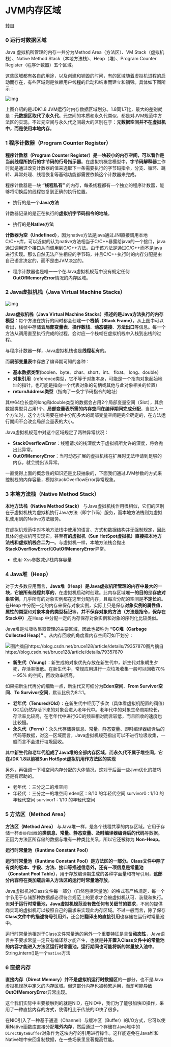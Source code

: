 # JVM内存区域

[转自](https://mp.weixin.qq.com/s?__biz=MzU0OTE4MzYzMw==&mid=2247487873&idx=3&sn=157ea6657a72f71373e014abc186441e&chksm=fbb2987fccc51169927b22f1048666fa9122901153060308e162c1f763f3b279ef1bd75bbb45&scene=21#wechat_redirect)

### 0 运行时数据区域

Java 虚拟机所管理的内存一共分为Method Area（方法区）、VM Stack（虚拟机栈）、Native Method Stack（本地方法栈）、Heap（堆）、Program Counter Register（程序计数器）五个区域。

这些区域都有各自的用途，以及创建和销毁的时间，有的区域随着虚拟机进程的启动而存在，有些区域则是依赖用户线程的启动和结束而建立和销毁。具体如下图所示：

![img](https://mmbiz.qpic.cn/mmbiz_png/YrLz7nDONjFuIicD4aHMlG0JaDDuEM3Ff48tsTwslQPcwFXQ91hhlEFufVp5bnzTX4j4a5PLdTDfNuBiaKliahs1g/640?wx_fmt=png&tp=webp&wxfrom=5&wx_lazy=1&wx_co=1)

上图介绍的是JDK1.8 JVM运行时内存数据区域划分。1.8同1.7比，最大的差别就是：**元数据区取代了永久代**。元空间的本质和永久代类似，都是对JVM规范中方法区的实现。不过元空间与永久代之间最大的区别在于：**元数据空间并不在虚拟机中，而是使用本地内存**。

### 1 程序计数器（Program Counter Register）

**程序计数器（Program Counter Register）**是一块较小的内存空间，可以看作是当前线程所执行的字节码的**行号指示器**。在虚拟机概念模型中，**字节码解释器**工作时就是通过改变计数器的值来选取下一条需要执行的字节码指令，分支、循环、跳转、异常处理、线程恢复等基础功能都需要依赖这个计数器来完成。

程序计数器是一块 **“线程私有”** 的内存，每条线程都有一个独立的程序计数器，能够将切换后的线程恢复到正确的执行位置。

- 执行的是一个**Java方法**

计数器记录的是正在执行的**虚拟机字节码指令的地址**。

- 执行的是**Native方法**

**计数器为空（Undefined）**，因为native方法是java通过JNI直接调用本地C/C++库，可以近似的认为native方法相当于C/C++暴露给java的一个接口，java通过调用这个接口从而调用到C/C++方法。由于该方法是通过C/C++而不是java进行实现。那么自然无法产生相应的字节码，并且C/C++执行时的内存分配是由自己语言决定的，而不是由JVM决定的。

- 程序计数器也是唯一一个在Java虚拟机规范中没有规定任何**OutOfMemoryError**情况的内存区域。

### 2 Java虚拟机栈（Java Virtual Machine Stacks）

![img](https://mmbiz.qpic.cn/mmbiz_png/YrLz7nDONjFuIicD4aHMlG0JaDDuEM3FfwzdDicr8br6drOJBOL3O5mMayoCfEOg6SGPIKkDFKrkQrtOtZp8J6lg/640?wx_fmt=png&tp=webp&wxfrom=5&wx_lazy=1&wx_co=1)

**Java虚拟机栈（Java Virtual Machine Stacks）**描述的是**Java方法执行的内存模型**：每个方法在执行的同时都会创建一个**栈帧（Stack Frame）**，从上图中可以看出，栈帧中存储着**局部变量表**、**操作数栈**、**动态链接**、**方法出口**等信息。每一个方法从调用直至执行完成的过程，会对应一个栈帧在虚拟机栈中入栈到出栈的过程。

与程序计数器一样，Java虚拟机栈也是**线程私有**的。

而**局部变量表**中存放了编译期可知的各种：

- **基本数据类型**(boolen、byte、char、short、int、 float、 long、double）
- **对象引用**（reference类型，它不等于对象本身，可能是一个指向对象起始地址的指针，也可能是指向一个代表对象的句柄或其他与此对象相关的位置）
- **returnAddress类型**（指向了一条字节码指令的地址）

其中64位长度的long和double类型的数据会占用2个局部变量空间（Slot），其余数据类型只占用1个。**局部变量表所需的内存空间在编译期间完成分配**，当进入一个方法时，这个方法需要在帧中分配多大的局部变量空间是完全确定的，在方法运行期间不会改变局部变量表的大小。

Java虚拟机规范中对这个区域规定了两种异常状况：

- **StackOverflowError**：线程请求的栈深度大于虚拟机所允许的深度，将会抛出此异常。
- **OutOfMemoryError**：当可动态扩展的虚拟机栈在扩展时无法申请到足够的内存，就会抛出该异常。

一直觉得上面的概念性的知识还是比较抽象的，下面我们通过JVM参数的方式来控制栈的内存容量，模拟StackOverflowError异常现象。

### 3 本地方法栈（Native Method Stack）

**本地方法栈（Native Method Stack）** 与Java虚拟机栈作用很相似，它们的区别在于虚拟机栈为虚拟机执行Java方法（即字节码）服务，而本地方法栈则为虚拟机使用到的Native方法服务。

在虚拟机规范中对本地方法栈中使用的语言、方式和数据结构并无强制规定，因此具体的虚拟机可实现它。甚至**有的虚拟机（Sun HotSpot虚拟机）直接把本地方法栈和虚拟机栈合二为一**。与虚拟机一样，本地方法栈会抛出**StackOverflowError**和**OutOfMemoryError**异常。

- 使用-Xss参数减少栈内存容量



### 4 Java堆（Heap）

对于大多数应用而言，**Java堆（Heap）**是Java虚拟机所管理的内存中最大的一块，它**被所有线程共享的**，在虚拟机启动时创建。此内存区域**唯一的目的**是**存放对象实例**，几乎所有的对象实例都在这里分配内存，且每次分配的空间是**不定长**的。在Heap 中分配一定的内存来保存对象实例，实际上只是保存**对象实例的属性值**，**属性的类型**和**对象本身的类型标记**等，**并不保存对象的方法（方法是指令，保存在Stack中）**,在Heap 中分配一定的内存保存对象实例和对象的序列化比较类似。

Java堆是垃圾收集器管理的主要区域，因此也被称为 **“GC堆（Garbage Collected Heap）”** 。从内存回收的角度看内存空间可如下划分：

![图片摘自https://blog.csdn.net/bruce128/article/details/79357870](https://mmbiz.qpic.cn/mmbiz_png/YrLz7nDONjFuIicD4aHMlG0JaDDuEM3FfLickRD3bJx9wgYduxfHsvK060GkJH3iavSDCaelF3chGzRyg1TQ0OGKg/640?wx_fmt=png&tp=webp&wxfrom=5&wx_lazy=1&wx_co=1)图片摘自https://blog.csdn.net/bruce128/article/details/79357870

- **新生代（Young）**：新生成的对象优先存放在新生代中，新生代对象朝生夕死，存活率很低。在新生代中，常规应用进行一次垃圾收集一般可以回收70% ~ 95% 的空间，回收效率很高。

如果把新生代再分的细致一点，新生代又可细分为**Eden空间**、**From Survivor空间**、**To Survivor空间**，默认比例为8:1:1。

- **老年代（Tenured/Old）**：在新生代中经历了多次（具体看虚拟机配置的阀值）GC后仍然存活下来的对象会进入老年代中。老年代中的对象生命周期较长，存活率比较高，在老年代中进行GC的频率相对而言较低，而且回收的速度也比较慢。
- **永久代（Perm）**：永久代存储类信息、常量、静态变量、即时编译器编译后的代码等数据，对这一区域而言，Java虚拟机规范指出可以不进行垃圾收集，一般而言不会进行垃圾回收。

其中**新生代和老年代组成了Java堆的全部内存区域**，而**永久代不属于堆空间，它在JDK 1.8以前被Sun HotSpot虚拟机用作方法区的实现**

另外，再强调一下堆空间内存分配的大体情况，这对于后面一些Jvm优化的技巧还是有帮助的。

- 老年代 ：三分之二的堆空间
- 年轻代 ：三分之一的堆空间
    eden区：8/10 的年轻代空间
    survivor0 : 1/10 的年轻代空间
    survivor1 : 1/10 的年轻代空间



### 5 方法区（Method Area）

**方法区（Method Area）** 与Java堆一样，是各个线程共享的内存区域。它用于存储一杯`虚拟机加载`的**类信息、常量、静态变量、及时编译器编译后的代码**等数据。正因为方法区所存储的数据与堆有一种类比关系，所以它还被称为 **Non-Heap**。

**运行时常量池（Runtime Constant Pool）**

**运行时常量池（Runtime Constant Pool）**是方法区的一部分。**Class文件**中除了有类的版本、字段、方法、接口等描述信息外，还有一项信息是**常量池（Constant Pool Table）**，用于存放编译期生成的各种字面量和符号引用，**这部分内容将在类加载后进入方法区的运行时常量池存放**。

Java虚拟机对Class文件每一部分（自然包括常量池）的格式有严格规定，每一个字节用于存储那种数据都必须符合规范上的要求才会被虚拟机认可、装载和执行。但**对于运行时常量池，Java虚拟机规范没有做任何有关细节的要求**，不同的提供商实现的虚拟机可以按照自己的需求来实现此内存区域。不过一般而言，除了保存**Class文件中的描述符号引用**外，还会把**翻译出的直接引用**也存储在运行时常量池中。

运行时常量池相对于Class文件常量池的另外一个重要特征是具备**动态性**，Java语言并不要求常量一定只有编译器才能产生，也就是**并非置入Class文件中的常量池的内容才能进入方法区运行时常量池，运行期间也可能将新的常量放入池中**。String.intern()是一个`native`方法



### 6 直接内存

**直接内存（Direct Memory）**并不是虚拟机**运行时数据区**的一部分，也不是Java虚拟机规范中定义的内存区域。但这部分内存也被频繁运用，而却可能导致**OutOfMemoryError**异常出现。

这个我们实际中主要接触到的就是NIO，在NIO中，我们为了能够加快IO操作，采用了一种直接内存的方式，使得相比于传统的IO快了很多。

在NIO引入了一种基于通道（Channel）与缓冲区（Buffer）的I/O方式，它可以使用Native函数库直接分配**堆外内存**，然后通过一个存储在Java堆中的`DirectByteBuffer`对象作为这块内存的引用进行操作。这样能避免在Java堆和Native堆中来回复制数据，在一些场景里显著提高性能。